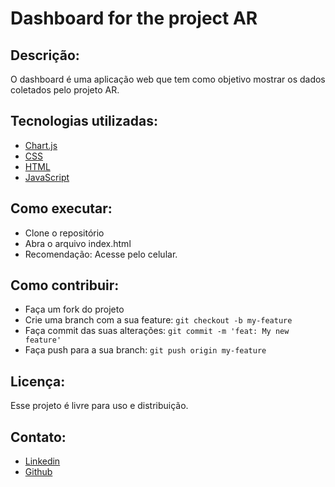 # Dashboard for the project AR

## Descrição: 
O dashboard é uma aplicação web que tem como objetivo mostrar os dados coletados pelo projeto AR.

## Tecnologias utilizadas:
- [Chart.js](https://www.chartjs.org/)
- [CSS](https://www.w3schools.com/css/)
- [HTML](https://www.w3schools.com/html/)
- [JavaScript](https://www.w3schools.com/js/)

## Como executar:
- Clone o repositório
- Abra o arquivo index.html
- Recomendação: Acesse pelo celular. 
## Como contribuir:
- Faça um fork do projeto
- Crie uma branch com a sua feature: `git checkout -b my-feature`
- Faça commit das suas alterações: `git commit -m 'feat: My new feature'`
- Faça push para a sua branch: `git push origin my-feature`

## Licença:
Esse projeto é livre para uso e distribuição.

## Contato:
- [Linkedin](https://www.linkedin.com/in/mario-sergio-cavalcante-95bb1515a/)
- [Github](https://www.github.com/mariosergiocavalcante)


